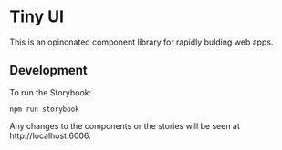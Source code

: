 # Tiny UI

This is an opinonated component library for rapidly bulding web apps.

## Development

To run the Storybook:

```
npm run storybook
```

Any changes to the components or the stories will be seen at http://localhost:6006.
